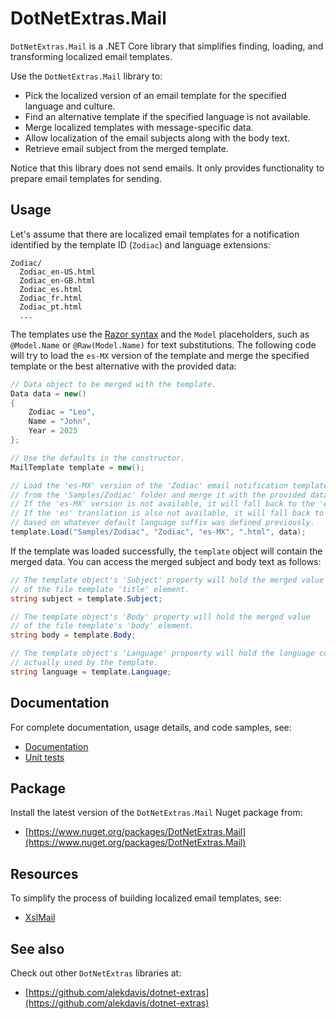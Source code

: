 # DotNetExtras.Mail

`DotNetExtras.Mail` is a .NET Core library that simplifies finding, loading, and transforming localized email templates.

Use the `DotNetExtras.Mail` library to:

- Pick the localized version of an email template for the specified language and culture.
- Find an alternative template if the specified language is not available.
- Merge localized templates with message-specific data.
- Allow localization of the email subjects along with the body text.
- Retrieve email subject from the merged template.

Notice that this library does not send emails. It only provides functionality to prepare email templates for sending.

## Usage

Let's assume that there are localized email templates for a notification identified by the template ID (`Zodiac`) and language extensions:

```
Zodiac/
  Zodiac_en-US.html
  Zodiac_en-GB.html
  Zodiac_es.html
  Zodiac_fr.html
  Zodiac_pt.html
  ...
```

The templates use the [Razor syntax](https://www.codecademy.com/learn/asp-net-i/modules/asp-net-razor-syntax/cheatsheet) and the `Model` placeholders, such as `@Model.Name` or `@Raw(Model.Name)` for text substitutions. The following code will try to load the `es-MX` version of the template and merge the specified template or the best alternative with the provided data:

```cs
// Data object to be merged with the template.
Data data = new()
{
    Zodiac = "Leo",
    Name = "John",
    Year = 2025
};

// Use the defaults in the constructor.
MailTemplate template = new();

// Load the 'es-MX' version of the 'Zodiac' email notification template 
// from the 'Samples/Zodiac' folder and merge it with the provided data.
// If the 'es-MX' version is not available, it will fall back to the 'es' translation.
// If the 'es' translation is also not available, it will fall back to the default template
// based on whatever default language suffix was defined previously.
template.Load("Samples/Zodiac", "Zodiac", "es-MX", ".html", data);
```

If the template was loaded successfully, the `template` object will contain the merged data. You can access the merged subject and body text as follows:

```cs
// The template object's 'Subject' property will hold the merged value 
// of the file template 'title' element.
string subject = template.Subject;

// The template object's 'Body' property will hold the merged value 
// of the file template's 'body' element.
string body = template.Body;

// The template object's 'Language' propoerty will hold the language code 
// actually used by the template.
string language = template.Language;

```

## Documentation

For complete documentation, usage details, and code samples, see:

- [Documentation](https://alekdavis.github.io/dotnet-extras-mail)
- [Unit tests](https://github.com/alekdavis/dotnet-extras-mail/tree/main/MailTests)

## Package

Install the latest version of the `DotNetExtras.Mail` Nuget package from:

- [https://www.nuget.org/packages/DotNetExtras.Mail](https://www.nuget.org/packages/DotNetExtras.Mail)

## Resources

To simplify the process of building localized email templates, see:

- [XslMail](https://github.com/alekdavis/xslmail)

## See also

Check out other `DotNetExtras` libraries at:

- [https://github.com/alekdavis/dotnet-extras](https://github.com/alekdavis/dotnet-extras)
